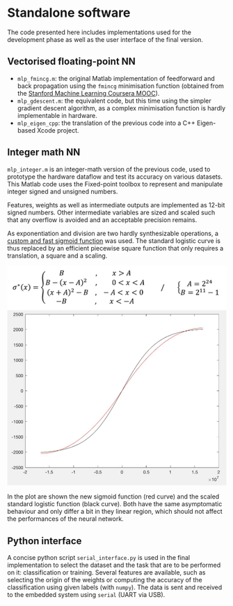 
# Standalone software

The code presented here includes implementations used for the development phase as well as the user interface of the final version.

## Vectorised floating-point NN

* `mlp_fmincg.m`: the original Matlab implementation of feedforward and back propagation using the `fmincg` minimisation function (obtained from the [Stanford Machine Learning Coursera MOOC](https://www.coursera.org/learn/machine-learning)).
* `mlp_gdescent.m`: the equivalent code, but this time using the simpler gradient descent algorithm, as a complex minimisation function is hardly implementable in hardware.
* `mlp_eigen_cpp`: the translation of the previous code into a C++ Eigen-based Xcode project.

## Integer math NN

`mlp_integer.m` is an integer-math version of the previous code, used to prototype the hardware dataflow and test its accuracy on various datasets. This Matlab code uses the Fixed-point toolbox to represent and manipulate integer signed and unsigned numbers.

Features, weights as well as intermediate outputs are implemented as 12-bit signed numbers. Other intermediate variables are sized and scaled such that any overflow is avoided and an acceptable precision remains.

As exponentiation and division are two hardly synthesizable operations, a [custom and fast sigmoid function](http://sharpneat.sourceforge.net/research/integer-neuralnet/integer-neuralnet.html) was used. The standard logistic curve is thus replaced by an efficient piecewise square function that only requires a translation, a square and a scaling.

<p align="center">
	<img src="../doc/sigmoid_formula.jpg" width=“300"/>
	<img src="../doc/sigmoid_plot.jpg" width=“300"/>
</p>

In the plot are shown the new sigmoid function (red curve) and the scaled standard logistic function (black curve). Both have the same asymptomatic behaviour and only differ a bit in they linear region, which should not affect the performances of the neural network.


## Python interface

A concise python script `serial_interface.py` is used in the final implementation to select the dataset and the task that are to be performed on it: classification or training. Several features are available, such as selecting the origin of the weights or computing the accuracy of the classification using given labels (with `numpy`).
The data is sent and received to the embedded system using `serial` (UART via USB).